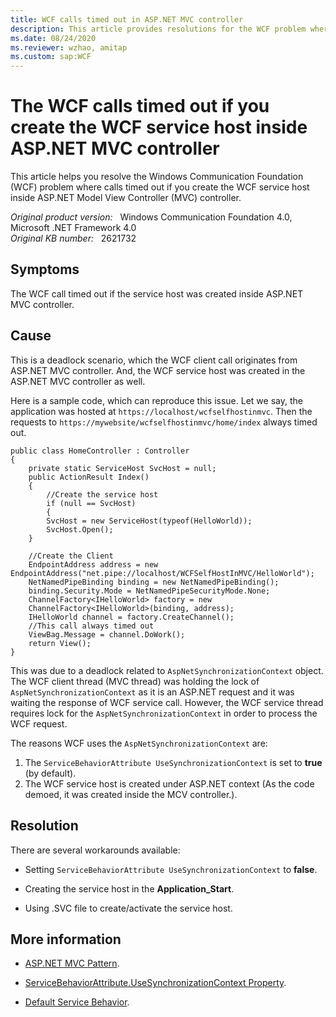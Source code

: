```yaml
---
title: WCF calls timed out in ASP.NET MVC controller
description: This article provides resolutions for the WCF problem where calls timed out if you create the WCF service host inside ASP.NET MVC controller.
ms.date: 08/24/2020
ms.reviewer: wzhao, amitap
ms.custom: sap:WCF
---
```

# The WCF calls timed out if you create the WCF service host inside ASP.NET MVC controller

This article helps you resolve the Windows Communication Foundation (WCF) problem where calls timed out if you create the WCF service host inside ASP.NET Model View Controller (MVC) controller.

_Original product version:_ &nbsp; Windows Communication Foundation 4.0, Microsoft .NET Framework 4.0  
_Original KB number:_ &nbsp; 2621732

## Symptoms

The WCF call timed out if the service host was created inside ASP.NET MVC controller.

## Cause

This is a deadlock scenario, which the WCF client call originates from ASP.NET MVC controller. And, the WCF service host was created in the ASP.NET MVC controller as well.

Here is a sample code, which can reproduce this issue. Let we say, the application was hosted at `https://localhost/wcfselfhostinmvc`. Then the requests to `https://mywebsite/wcfselfhostinmvc/home/index` always timed out.

```aspx-csharp
public class HomeController : Controller  
{  
    private static ServiceHost SvcHost = null;  
    public ActionResult Index()  
    {  
        //Create the service host  
        if (null == SvcHost)  
        {  
        SvcHost = new ServiceHost(typeof(HelloWorld));  
        SvcHost.Open();  
    }  

    //Create the Client  
    EndpointAddress address = new EndpointAddress("net.pipe://localhost/WCFSelfHostInMVC/HelloWorld");  
    NetNamedPipeBinding binding = new NetNamedPipeBinding();  
    binding.Security.Mode = NetNamedPipeSecurityMode.None;  
    ChannelFactory<IHelloWorld> factory = new  
    ChannelFactory<IHelloWorld>(binding, address);  
    IHelloWorld channel = factory.CreateChannel();  
    //This call always timed out  
    ViewBag.Message = channel.DoWork();  
    return View();  
}  
```

This was due to a deadlock related to `AspNetSynchronizationContext` object. The WCF client thread (MVC thread) was holding the lock of `AspNetSynchronizationContext` as it is an ASP.NET request and it was waiting the response of WCF service call. However, the WCF service thread requires lock for the `AspNetSynchronizationContext` in order to process the WCF request.

The reasons WCF uses the `AspNetSynchronizationContext` are:

1. The `ServiceBehaviorAttribute UseSynchronizationContext` is set to **true** (by default).
2. The WCF service host is created under ASP.NET context (As the code demoed, it was created inside the MCV controller.).

## Resolution

There are several workarounds available:

- Setting `ServiceBehaviorAttribute UseSynchronizationContext` to **false**.

- Creating the service host in the **Application_Start**.

- Using .SVC file to create/activate the service host.

## More information

- [ASP.NET MVC Pattern](https://dotnet.microsoft.com/apps/aspnet/mvc).

- [ServiceBehaviorAttribute.UseSynchronizationContext Property](/dotnet/api/system.servicemodel.servicebehaviorattribute.usesynchronizationcontext).

- [Default Service Behavior](/dotnet/framework/wcf/samples/default-service-behavior).

